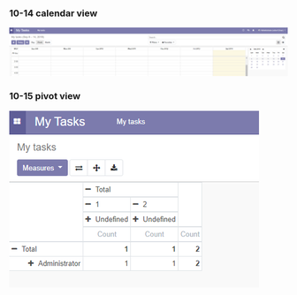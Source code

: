 ### 10-14 calendar view
<img src="https://github.com/hanminghe/myodoo12tests/blob/master/img/059.png" >

### 10-15 pivot view
<img src="https://github.com/hanminghe/myodoo12tests/blob/master/img/060.png" >
